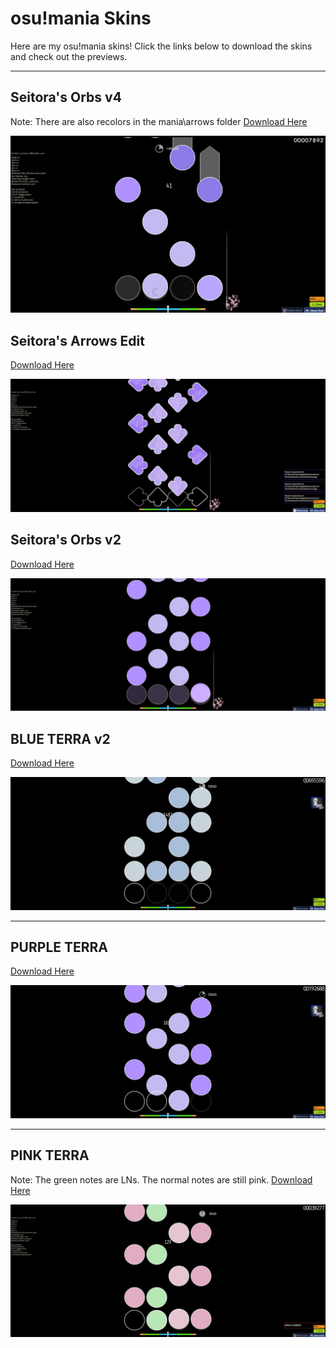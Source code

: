 # osu!mania Skins

Here are my osu!mania skins! Click the links below to download the skins and check out the previews.

---

## Seitora's Orbs v4
Note: There are also recolors in the mania\arrows folder
[Download Here](https://mega.nz/file/gKkQxKaC#DNgP-KTbjLCCBiZ9SskJHYNydswOj5im6CKk69ZF0OM)  

![Skin Name 1 Screenshot](https://github.com/Seitora/skins/blob/main/screenshot1058.jpg?raw=true)


## Seitora's Arrows Edit
[Download Here](https://mega.nz/file/5P1wVLJD#Q6z1P2vQ-It7KmRdrqwJ9l_6426IjxzwD8odU83b_gY)  

![Skin Name 1 Screenshot](https://github.com/Seitora/skins/blob/main/screenshot1011.jpg?raw=true)

## Seitora's Orbs v2
[Download Here](https://mega.nz/file/UX1HiBLZ#iYmZCEDMjJtByromy6gPuB95XyviOzPlHL3Yc0ziHFc)  

![Skin Name 1 Screenshot](https://github.com/Seitora/skins/blob/main/screenshot1016.jpg?raw=true)


## BLUE TERRA v2
[Download Here](https://mega.nz/file/sO03hYiD#HG1bWrsBKwCuWIHaqLXubFxQB3bnUBAqrvsT44Y4ruk)  

![Skin Name 1 Screenshot](https://github.com/Seitora/skins/blob/main/screenshot927.jpg?raw=true)

---

## PURPLE TERRA
[Download Here](https://mega.nz/file/QXMg3RhK#2R07hwvH7n_ajRGrAWK7vgvsY1-3HlkLzLk17OYS0Jw)  

![Skin Name 2 Screenshot](https://github.com/Seitora/skins/blob/main/screenshot929.jpg?raw=true)

---

## PINK  TERRA
Note: The green notes are LNs. The normal notes are still pink.
[Download Here](https://mega.nz/file/8T9HEYaI#o07SBqjl1I6_L8xodqoyQGH_ZQlzRHyZTmwQzY4i6CY)  

![Skin Name 3 Screenshot](https://github.com/Seitora/skins/blob/main/screenshot933.jpg?raw=true)

